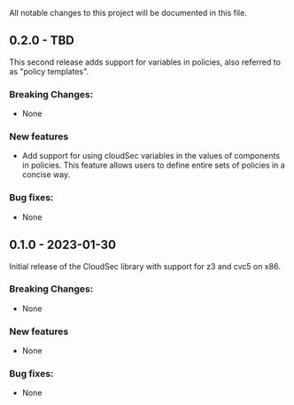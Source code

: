 All notable changes to this project will be documented in this file.


## 0.2.0 - TBD
This second release adds support for variables in policies, also referred to as "policy templates".

### Breaking Changes:
- None

### New features
- Add support for using cloudSec variables in the values of components in policies. This feature allows users
to define entire sets of policies in a concise way.

### Bug fixes:
- None


## 0.1.0 - 2023-01-30
Initial release of the CloudSec library with support for z3 and cvc5 on x86.

### Breaking Changes:
- None

### New features
- None

### Bug fixes:
- None
